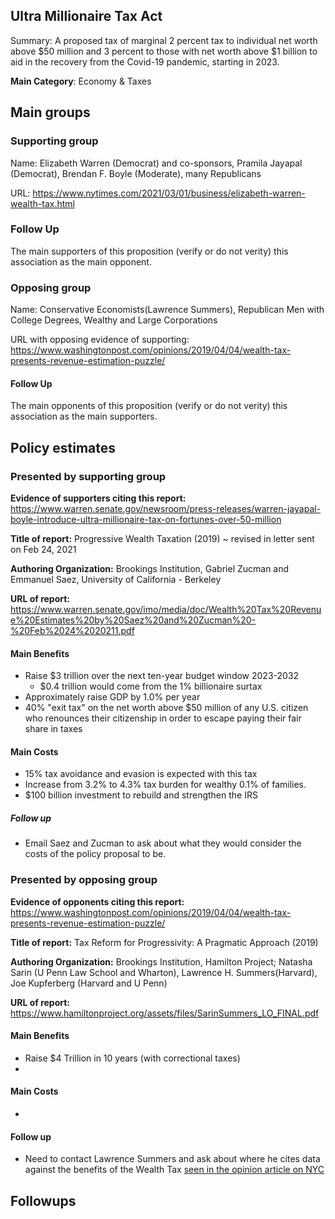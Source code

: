 ## Ultra Millionaire Tax Act
Summary: A proposed tax of marginal 2 percent tax to individual net worth above $50 million and 3 percent to those with net worth above $1 billion to aid in the recovery from the Covid-19 pandemic, starting in 2023.


**Main Category**: Economy & Taxes

## Main groups  

### Supporting group
Name: Elizabeth Warren (Democrat) and co-sponsors, Pramila Jayapal (Democrat), Brendan F. Boyle (Moderate), many Republicans

URL: https://www.nytimes.com/2021/03/01/business/elizabeth-warren-wealth-tax.html

### Follow Up
The main supporters of this proposition (verify or do not verity) this association as the main opponent.

### Opposing group
Name:  Conservative Economists(Lawrence Summers), Republican Men with College Degrees, Wealthy and Large Corporations

URL with opposing evidence of supporting: https://www.washingtonpost.com/opinions/2019/04/04/wealth-tax-presents-revenue-estimation-puzzle/

#### Follow Up
The main opponents of this proposition (verify or do not verity) this association as the main supporters.

## Policy estimates

### Presented by supporting group

**Evidence of supporters citing this report:** https://www.warren.senate.gov/newsroom/press-releases/warren-jayapal-boyle-introduce-ultra-millionaire-tax-on-fortunes-over-50-million

**Title of report:** Progressive Wealth Taxation (2019) ~ revised in letter sent on Feb 24, 2021

**Authoring Organization:** Brookings Institution, Gabriel Zucman and Emmanuel Saez, University of California - Berkeley


**URL of report:** https://www.warren.senate.gov/imo/media/doc/Wealth%20Tax%20Revenue%20Estimates%20by%20Saez%20and%20Zucman%20-%20Feb%2024%2020211.pdf

#### Main Benefits
- Raise $3 trillion over the next ten-year budget window 2023-2032
    - $0.4 trillion would come from the 1% billionaire surtax
- Approximately raise GDP by 1.0% per year
- 40% "exit tax" on the net worth above $50 million of any U.S. citizen who renounces their citizenship in order to escape paying their fair share in taxes

#### Main Costs
- 15% tax avoidance and evasion is expected with this tax
- Increase from 3.2% to 4.3% tax burden for wealthy 0.1% of families.
- $100 billion investment to rebuild and strengthen the IRS

##### Follow up
* Email Saez and Zucman to ask about what they would consider the costs of the policy proposal to be.

### Presented by opposing group
**Evidence of opponents citing this report:** https://www.washingtonpost.com/opinions/2019/04/04/wealth-tax-presents-revenue-estimation-puzzle/

**Title of report:** Tax Reform for Progressivity: A Pragmatic Approach (2019)

**Authoring Organization:** Brookings Institution, Hamilton Project; Natasha Sarin (U Penn Law School and Wharton), Lawrence H. Summers(Harvard), Joe Kupferberg (Harvard and U Penn)

**URL of report:** https://www.hamiltonproject.org/assets/files/SarinSummers_LO_FINAL.pdf

#### Main Benefits
- Raise $4 Trillion in 10 years (with correctional taxes)
-

#### Main Costs
- 

#### Follow up
- Need to contact Lawrence Summers and ask about where he cites data against the benefits of the Wealth Tax [seen in the opinion article on NYC](https://www.washingtonpost.com/opinions/2019/04/04/wealth-tax-presents-revenue-estimation-puzzle/)

## Followups  
